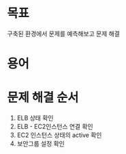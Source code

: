 # 목표

구축된 환경에서 문제를 예측해보고 문제 해결



# 용어



# 문제 해결 순서

1. ELB 상태 확인
2. ELB - EC2인스턴스 연결 확인
3. EC2 인스턴스 상태의 active 확인
4. 보안그룹 설정 확인

